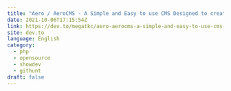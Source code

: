 ```yaml
---
title: "Aero / AeroCMS - A Simple and Easy to use CMS Designed to create fast and powerful web apps!"
date: 2021-10-06T17:15:54Z
link: https://dev.to/megatkc/aero-aerocms-a-simple-and-easy-to-use-cms-designed-to-create-fast-and-powerful-web-apps-5ao6?utm_medium=RSS&utm_source=news.12bit.vn
site: dev.to
language: English
category:
  - php
  - opensource
  - showdev
  - githunt
draft: false
---
```

